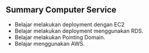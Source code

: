 ## Summary Computer Service

- Belajar melakukan deployment dengan EC2
- Belajar melakukan deployment menggunakan RDS.
- Belajar melakukan Pointing Domain.
- Belajar menggunakan AWS.